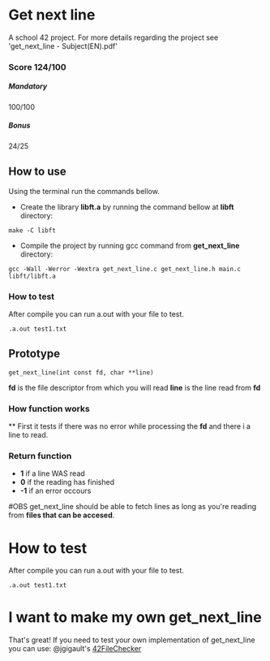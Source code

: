 # Get next line
A school 42 project.
For more details regarding the project see 'get_next_line - Subject(EN).pdf'

### Score 124/100
##### Mandatory
100/100
##### Bonus
24/25

## How to use

Using the terminal run the commands bellow.

- Create the library **libft.a** by running the command bellow at **libft** directory:
```
make -C libft
```
- Compile the project by running gcc command from **get_next_line** directory:
```
gcc -Wall -Werror -Wextra get_next_line.c get_next_line.h main.c libft/libft.a
```

### How to test

After compile you can run a.out with your file to test.
```
.a.out test1.txt
```

## Prototype
```
get_next_line(int const fd, char **line)
```
**fd** is the file descriptor from which you will read
**line** is the line read from **fd**

### How function works
** First it tests if there was no error while processing the **fd** and there i a line to read.

### Return function
 - **1** if a line WAS read
 - **0** if the reading has finished
 - **-1** if an error occours


#OBS
get_next_line should be able to fetch lines as long as you're reading from **files that can be accesed**.

# How to test

After compile you can run a.out with your file to test.
```
.a.out test1.txt
```

# I want to make my own get_next_line

That's great!
If you need to test your own implementation of get_next_line you can use:
@jgigault's [42FileChecker](https://github.com/jgigault/42FileChecker)

